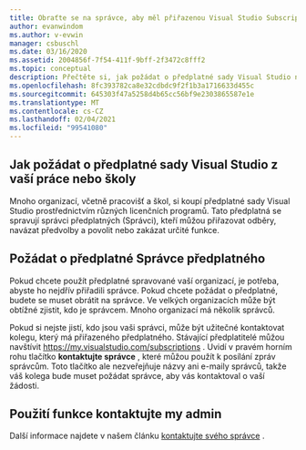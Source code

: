 ```yaml
---
title: Obraťte se na správce, aby měl přiřazenou Visual Studio Subscription.
author: evanwindom
ms.author: v-evwin
manager: csbuschl
ms.date: 03/16/2020
ms.assetid: 2004856f-7f54-411f-9bff-2f3472c8fff2
ms.topic: conceptual
description: Přečtěte si, jak požádat o předplatné sady Visual Studio na pracovišti.
ms.openlocfilehash: 8fc393782ca8e32cdbdc9f2f1b3a1716633d455c
ms.sourcegitcommit: 645303f47a5258d4b65cc56bf9e2303865587e1e
ms.translationtype: MT
ms.contentlocale: cs-CZ
ms.lasthandoff: 02/04/2021
ms.locfileid: "99541080"
---
```

## <a name="how-to-request-a-visual-studio-subscription-from-your-workschool"></a>Jak požádat o předplatné sady Visual Studio z vaší práce nebo školy
Mnoho organizací, včetně pracovišť a škol, si koupí předplatné sady Visual Studio prostřednictvím různých licenčních programů. Tato předplatná se spravují správci předplatných (Správci), kteří můžou přiřazovat odběry, navázat předvolby a povolit nebo zakázat určité funkce.  

## <a name="contact-your-subscription-administrator-to-request-a-subscription"></a>Požádat o předplatné Správce předplatného
Pokud chcete použít předplatné spravované vaší organizací, je potřeba, abyste ho nejdřív přiřadili správce. Pokud chcete požádat o předplatné, budete se muset obrátit na správce. Ve velkých organizacích může být obtížné zjistit, kdo je správcem. Mnoho organizací má několik správců.  

Pokud si nejste jistí, kdo jsou vaši správci, může být užitečné kontaktovat kolegu, který má přiřazeného předplatného. Stávající předplatitelé můžou navštívit https://my.visualstudio.com/subscriptions . Uvidí v pravém horním rohu tlačítko **kontaktujte správce** , které můžou použít k posílání zpráv správcům. Toto tlačítko ale nezveřejňuje názvy ani e-maily správců, takže váš kolega bude muset požádat správce, aby vás kontaktoval o vaší žádosti.

## <a name="use-the-contact-my-admin-feature"></a>Použití funkce kontaktujte my admin
Další informace najdete v našem článku [kontaktujte svého správce](https://docs.microsoft.com/visualstudio/subscriptions/contact-my-admin) .